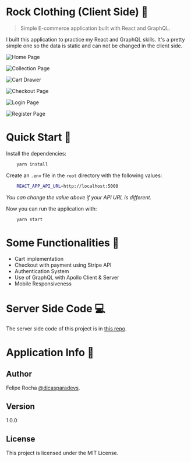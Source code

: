 # Rock Clothing (Client Side) 👕

> Simple E-commerce application built with React and GraphQL.

I built this application to practice my React and GraphQL skills. It's a pretty simple one so the data is static and can not be changed in the client side.

![Home Page](https://imgur.com/PdRiQqz.png)

![Collection Page](https://imgur.com/RADvw16.png)

![Cart Drawer](https://imgur.com/8Rd9G7f.png)

![Checkout Page](https://imgur.com/mcZKNO7.png)

![Login Page](https://imgur.com/h0EFjoW.png)

![Register Page](https://imgur.com/UAyVytM.png)

# Quick Start 🚀

Install the dependencies:

```bash
    yarn install
```

Create an `.env` file in the `root` directory with the following values:

```bash
    REACT_APP_API_URL=http://localhost:5000
```

_You can change the value above if your API URL is different._

Now you can run the application with:

```bash
    yarn start
```

# Some Functionalities 📁

- Cart implementation
- Checkout with payment using Stripe API
- Authentication System
- Use of GraphQL with Apollo Client & Server
- Mobile Responsiveness

# Server Side Code 💻

The server side code of this project is in [this repo](https://github.com/fmroocha/rock-clothing-server "Rock Clothing Server Side Repo").

# Application Info 📝

## Author

Felipe Rocha [@dicasparadevs](https://instagram.com/dicasparadevs "dicasparadevs Instagram").

## Version

1.0.0

## License

This project is licensed under the MIT License.

